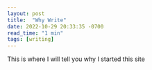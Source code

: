 ```yaml
---
layout: post
title:  "Why Write"
date: 2022-10-29 20:33:35 -0700
read_time: "1 min"
tags: [writing]
---
```


This is where I will tell you why I started this site
